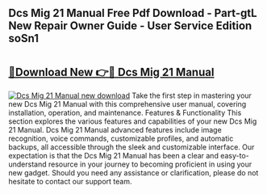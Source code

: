 ## Dcs Mig 21 Manual Free Pdf Download - Part-gtL New Repair Owner Guide - User Service Edition soSn1

# <h2><a href="http://bc30766.oget.top/?id=Dcs+Mig+21+Manual">🔗Download New 👉🔴 Dcs Mig 21 Manual</a></h2>

[![Dcs Mig 21 Manual new download](https://i.imgur.com/5g1atiW.png)](http://bc30766.oget.top/?id=Dcs+Mig+21+Manual)
Take the first step in mastering your new Dcs Mig 21 Manual with this comprehensive user manual, covering installation, operation, and maintenance. Features & Functionality This section explores the various features and capabilities of your new Dcs Mig 21 Manual. Dcs Mig 21 Manual advanced features include image recognition, voice commands, customizable profiles, and automatic backups, all accessible through the sleek and customizable interface. Our expectation is that the Dcs Mig 21 Manual has been a clear and easy-to-understand resource in your journey to becoming proficient in using your new gadget. Should you need any assistance or clarification, please do not hesitate to contact our support team.
